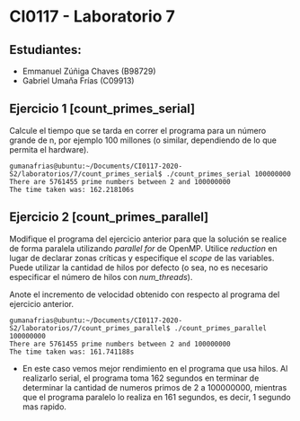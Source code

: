 # CI0117 - Laboratorio 7

## Estudiantes:
- Emmanuel Zúñiga Chaves (B98729)
- Gabriel Umaña Frías (C09913)

## Ejercicio 1 [count_primes_serial]

Calcule el tiempo que se tarda en correr el programa para un número grande de n, por ejemplo 100 millones (o similar, dependiendo de lo que permita el hardware).

```
gumanafrias@ubuntu:~/Documents/CI0117-2020-S2/laboratorios/7/count_primes_serial$ ./count_primes_serial 100000000
There are 5761455 prime numbers between 2 and 100000000
The time taken was: 162.218106s
```

## Ejercicio 2 [count_primes_parallel]

Modifique el programa del ejercicio anterior para que la solución se realice de forma paralela utilizando *parallel for* de OpenMP. Utilice *reduction* en lugar de declarar zonas críticas y especifique el *scope* de las variables. Puede utilizar la cantidad de hilos por defecto (o sea, no es necesario especificar el número de hilos con *num_threads*).

Anote el incremento de velocidad obtenido con respecto al programa del ejercicio anterior.

```
gumanafrias@ubuntu:~/Documents/CI0117-2020-S2/laboratorios/7/count_primes_parallel$ ./count_primes_parallel 100000000
There are 5761455 prime numbers between 2 and 100000000
The time taken was: 161.741188s
```
- En este caso vemos mejor rendimiento en el programa que usa hilos. Al realizarlo serial, el programa toma 162 segundos en terminar de determinar la cantidad de numeros primos de 2 a 100000000, mientras que el programa paralelo lo realiza en 161 segundos, es decir, 1 segundo mas rapido.

